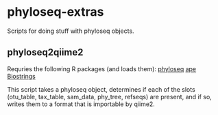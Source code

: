 # phyloseq-extras
Scripts for doing stuff with phyloseq objects.

## phyloseq2qiime2
Requries the following R packages (and loads them):
[phyloseq](https://github.com/joey711/phyloseq)
[ape](https://cran.r-project.org/web/packages/ape/index.html)
[Biostrings](https://bioconductor.org/packages/release/bioc/html/Biostrings.html)

This script takes a phyloseq object, determines if each of the slots (otu_table, tax_table, sam_data, phy_tree, refseqs) are present, and if so, writes them to a format that is importable by qiime2.

